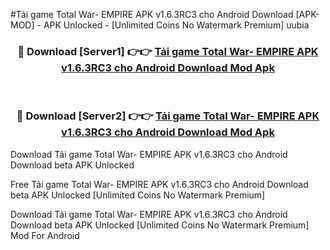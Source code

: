 #Tải game Total War- EMPIRE APK v1.6.3RC3 cho Android Download [APK-MOD] - APK Unlocked - [Unlimited Coins No Watermark Premium] uubia



<div align="center">

<h3>🔴 Download [Server1] 👉👉 <a href="https://momento.my/?title=Tải_game_Total_War-_EMPIRE_APK_v1.6.3RC3_cho_Android_Download">Tải game Total War- EMPIRE APK v1.6.3RC3 cho Android Download Mod Apk</a></h3><br>

<h3>🔴 Download [Server2] 👉👉 <a href="https://momento.my/?title=Tải_game_Total_War-_EMPIRE_APK_v1.6.3RC3_cho_Android_Download">Tải game Total War- EMPIRE APK v1.6.3RC3 cho Android Download Mod Apk</a></h3>
</div>



Download Tải game Total War- EMPIRE APK v1.6.3RC3 cho Android Download beta APK Unlocked

Free Tải game Total War- EMPIRE APK v1.6.3RC3 cho Android Download beta APK Unlocked [Unlimited Coins No Watermark Premium]

Download Tải game Total War- EMPIRE APK v1.6.3RC3 cho Android Download beta APK Unlocked [Unlimited Coins No Watermark Premium] Mod For Android
